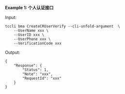 **Example 1: 个人认证接口**



Input: 

```
tccli bma CreateCRUserVerify --cli-unfold-argument  \
    --UserName xxx \
    --UserID xxx \
    --UserPhone xxx \
    --VerificationCode xxx
```

Output: 
```
{
    "Response": {
        "Status": 1,
        "Note": "xxx",
        "RequestId": "xxx"
    }
}
```

